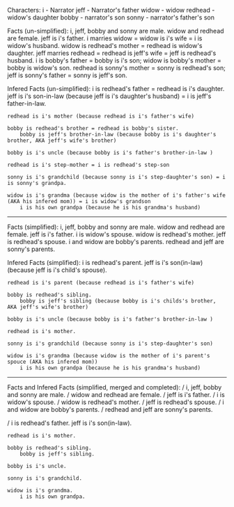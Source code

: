Characters:
    i       -   Narrator
    jeff    -   Narrator's father
    widow   -   widow
    redhead -   widow's daughter
    bobby   -   narrator's son
    sonny   -   narrator's father's son

Facts (un-simplified):
    i, jeff, bobby and sonny are male.
    widow and redhead are female.
    jeff is i's father.
    i marries widow = widow is i's wife = i is widow's husband.
    widow is redhead's mother = redhead is widow's daughter.
    jeff marries redhead = redhead is jeff's wife = jeff is redhead's husband.
    i is bobby's father = bobby is i's son; widow is bobby's mother = bobby is widow's son.
    redhead is sonny's mother = sonny is redhead's son; jeff is sonny's father = sonny is jeff's son.
    

Infered Facts (un-simplified):
    i is redhead's father = redhead is i's daughter.
        jeff is i's son-in-law (because jeff is i's daughter's husband) = i is jeff's father-in-law.

    redhead is i's mother (because redhead is i's father's wife)

    bobby is redhead's brother = redhead is bobby's sister.    
        bobby is jeff's brother-in-law (because bobby is i's daughter's brother, AKA jeff's wife's brother)

    bobby is i's uncle (because bobby is i's father's brother-in-law )

    redhead is i's step-mother = i is redhead's step-son

    sonny is i's grandchild (because sonny is i's step-daughter's son) = i is sonny's grandpa.

    widow is i's grandma (because widow is the mother of i's father's wife (AKA his infered mom)) = i is widow's grandson
        i is his own grandpa (because he is his grandma's husband)

-----------------------------------------------------------------------------------------------------

Facts (simplified):
    i, jeff, bobby and sonny are male.
    widow and redhead are female.
    jeff is i's father.
    i is widow's spouse.
    widow is redhead's mother.
    jeff is redhead's spouse.
    i and widow are bobby's parents.
    redhead and jeff are sonny's parents.


Infered Facts (simplified):
    i is redhead's parent.
        jeff is i's son(in-law) (because jeff is i's child's spouse).

    redhead is i's parent (because redhead is i's father's wife)

    bobby is redhead's sibling.    
        bobby is jeff's sibling (because bobby is i's childs's brother, AKA jeff's wife's brother)

    bobby is i's uncle (because bobby is i's father's brother-in-law )

    redhead is i's mother.

    sonny is i's grandchild (because sonny is i's step-daughter's son)

    widow is i's grandma (because widow is the mother of i's parent's spouce (AKA his infered mom))
        i is his own grandpa (because he is his grandma's husband)


-----------------------------------------------------------------------------------------------------


Facts and Infered Facts (simplified, merged and completed):
/    i, jeff, bobby and sonny are male.
/    widow and redhead are female.
/    jeff is i's father.
/    i is widow's spouse.
/    widow is redhead's mother.
/    jeff is redhead's spouse.
/    i and widow are bobby's parents.
/    redhead and jeff are sonny's parents.

/    i is redhead's father.
        jeff is i's son(in-law).

    redhead is i's mother.

    bobby is redhead's sibling.    
        bobby is jeff's sibling.

    bobby is i's uncle.

    sonny is i's grandchild.

    widow is i's grandma.
        i is his own grandpa.
        